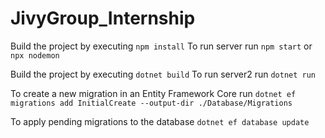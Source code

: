 # JivyGroup_Internship

Build the project by executing `npm install`
To run server run `npm start` or `npx nodemon`

Build the project by executing `dotnet build`
To run server2 run `dotnet run`

To create a new migration in an Entity Framework Core run
`dotnet ef migrations add InitialCreate --output-dir ./Database/Migrations`

To apply pending migrations to the database
`dotnet ef database update`
